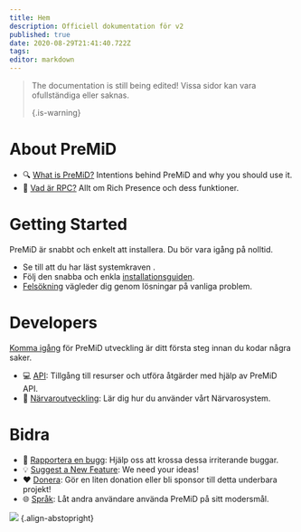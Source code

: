 ```yaml
---
title: Hem
description: Officiell dokumentation för v2
published: true
date: 2020-08-29T21:41:40.722Z
tags:
editor: markdown
---
```


> The documentation is still being edited! Vissa sidor kan vara ofullständiga eller saknas. 
> 
> {.is-warning}

# About PreMiD
- :mag: [What is PreMiD?](/about) Intentions behind PreMiD and why you should use it.
- :link: [Vad är RPC?](https://discordapp.com/rich-presence) Allt om Rich Presence och dess funktioner.

# Getting Started

PreMiD är snabbt och enkelt att installera. Du bör vara igång på nolltid.

- Se till att du har läst systemkraven [](/install/requirements).
- Följ den snabba och enkla [installationsguiden](/install).
- [Felsökning](/troubleshooting) vägleder dig genom lösningar på vanliga problem.

# Developers

[Komma igång](/dev) för PreMiD utveckling är ditt första steg innan du kodar några saker.

- :computer: [API](/dev/api): Tillgång till resurser och utföra åtgärder med hjälp av PreMiD API.
- :wrench: [Närvaroutveckling](/dev/presence): Lär dig hur du använder vårt Närvarosystem.

# Bidra
- :bug: [Rapportera en bugg](https://github.com/PreMiD): Hjälp oss att krossa dessa irriterande buggar.
- :bulb: [Suggest a New Feature](https://discord.premid.app/): We need your ideas!
- :heart: [Donera](https://www.patreon.com/Timeraa): Gör en liten donation eller bli sponsor till detta underbara projekt!
- :globe_with_meridians: [Språk](https://translate.premid.app): Låt andra användare använda PreMiD på sitt modersmål.

![](https://beta.premid.app/img/logo.2b414dc2.gif) {.align-abstopright}